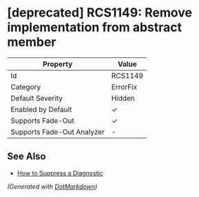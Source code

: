 # \[deprecated\] RCS1149: Remove implementation from abstract member

| Property                    | Value    |
| --------------------------- | -------- |
| Id                          | RCS1149  |
| Category                    | ErrorFix |
| Default Severity            | Hidden   |
| Enabled by Default          | &#x2713; |
| Supports Fade\-Out          | &#x2713; |
| Supports Fade\-Out Analyzer | \-       |

## See Also

* [How to Suppress a Diagnostic](../HowToConfigureAnalyzers.md#how-to-suppress-a-diagnostic)

*\(Generated with [DotMarkdown](http://github.com/JosefPihrt/DotMarkdown)\)*